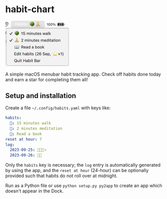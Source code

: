 # habit-chart

<img src="example.png" alt="Example of the menubar app in use." width="200"/>

A simple macOS menubar habit tracking app. Check off habits done today and earn a star for completing them all!

## Setup and installation

Create a file `~/.config/habits.yaml` with keys like:

```yaml
habits:
  🌳: 15 minutes walk
  🧘: 2 minutes meditation
  📖: Read a book
reset at hour: 7
log:
  2023-09-25: 🌳🧘📖⭐️
  2023-09-26: 🌳🧘
```

Only the `habits` key is necessary; the `log` entry is automatically generated by using the app, and the `reset at hour` (24-hour) can be optionally provided such that habits do not roll over at midnight.

Run as a Python file or use `python setup.py py2app` to create an app which doesn't appear in the Dock. 
